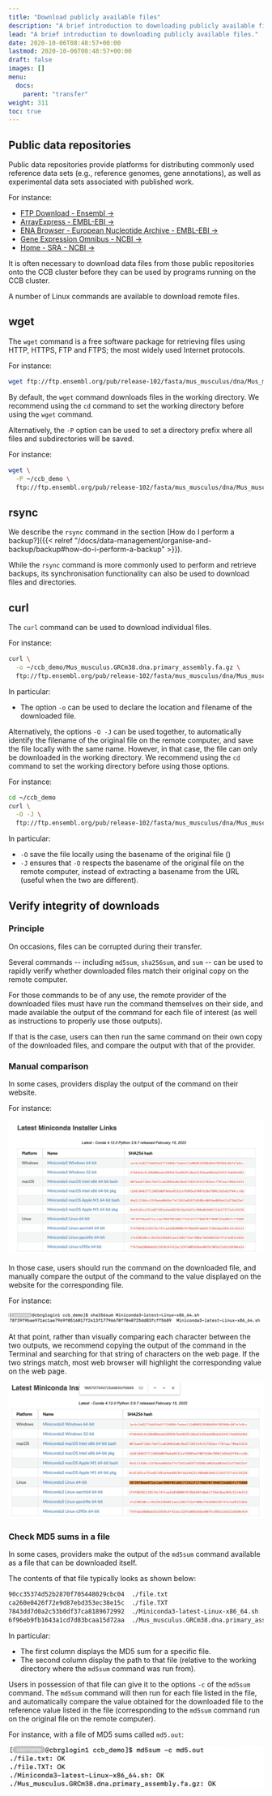 ```yaml
---
title: "Download publicly available files"
description: "A brief introduction to downloading publicly available files."
lead: "A brief introduction to downloading publicly available files."
date: 2020-10-06T08:48:57+00:00
lastmod: 2020-10-06T08:48:57+00:00
draft: false
images: []
menu:
  docs:
    parent: "transfer"
weight: 311
toc: true
---
```


## Public data repositories

Public data repositories provide platforms for distributing commonly used reference
data sets (e.g., reference genomes, gene annotations), as well as experimental data sets
associated with published work.

For instance:

- [FTP Download - Ensembl →][ensembl-ftp]
- [ArrayExpress - EMBL-EBI →][arrayexpress]
- [ENA Browser - European Nucleotide Archive - EMBL-EBI →][ena-browser]
- [Gene Expression Omnibus - NCBI →][geo]
- [Home - SRA - NCBI →][sra]

It is often necessary to download data files from those public repositories onto
the CCB cluster before they can be used by programs running on the CCB cluster.

A number of Linux commands are available to download remote files.

## wget

The `wget` command is a free software package for retrieving files using
HTTP, HTTPS, FTP and FTPS; the most widely used Internet protocols.

For instance:

```bash
wget ftp://ftp.ensembl.org/pub/release-102/fasta/mus_musculus/dna/Mus_musculus.GRCm38.dna.primary_assembly.fa.gz
```

By default, the `wget` command downloads files in the working directory.
We recommend using the `cd` command to set the working directory before using the `wget` command.

Alternatively, the `-P` option can be used to set a directory prefix where all files and subdirectories will be
saved.

For instance:

```bash
wget \
  -P ~/ccb_demo \
  ftp://ftp.ensembl.org/pub/release-102/fasta/mus_musculus/dna/Mus_musculus.GRCm38.dna.primary_assembly.fa.gz
```

## rsync

We describe the `rsync` command in the section
[How do I perform a backup?]({{< relref "/docs/data-management/organise-and-backup/backup#how-do-i-perform-a-backup" >}}).

While the `rsync` command is more commonly used to perform and retrieve backups,
its synchronisation functionality can also be used to download files and directories.

## curl

The `curl` command can be used to download individual files.

For instance:

```bash
curl \
  -o ~/ccb_demo/Mus_musculus.GRCm38.dna.primary_assembly.fa.gz \
  ftp://ftp.ensembl.org/pub/release-102/fasta/mus_musculus/dna/Mus_musculus.GRCm38.dna.primary_assembly.fa.gz
```

In particular:

- The option `-o` can be used to declare the location and filename of the downloaded file.

Alternatively, the options `-O -J` can be used together, to automatically identify
the filename of the original file on the remote computer, and save the file locally
with the same name.
However, in that case, the file can only be downloaded in the working directory.
We recommend using the `cd` command to set the working directory before using those options.

For instance:

```bash
cd ~/ccb_demo
curl \
  -O -J \
  ftp://ftp.ensembl.org/pub/release-102/fasta/mus_musculus/dna/Mus_musculus.GRCm38.dna.primary_assembly.fa.gz
```

In particular:

- `-O` save the file locally using the basename of the original file ()
- `-J` ensures that `-O` respects the basename of the original file on the remote computer,
  instead of extracting a basename from the URL (useful when the two are different).

## Verify integrity of downloads

### Principle

On occasions, files can be corrupted during their transfer.

Several commands -- including `md5sum`, `sha256sum`, and `sum` -- can be used to rapidly
verify whether downloaded files match their original copy on the remote computer.

For those commands to be of any use, the remote provider of the downloaded files
must have run the command themselves on their side, and made available the output
of the command for each file of interest (as well as instructions to properly
use those outputs).

If that is the case, users can then run the same command on their own copy
of the downloaded files, and compare the output with that of the provider.

### Manual comparison

In some cases, providers display the output of the command on their website.

For instance:

![Output of the 'md5sum' command displayed on the miniconda website.](miniconda-md5.png)

In those case, users should run the command on the downloaded file,
and manually compare the output of the command to the value displayed on the website
for the corresponding file.

For instance:

![Output of the 'sha256sum' command run on a Miniconda installer file.](sha256sum.png)

At that point, rather than visually comparing each character between the two outputs,
we recommend copying the output of the command in the Terminal and searching for that
string of characters on the web page.
If the two strings match, most web browser will highlight the corresponding value
on the web page.

![Search for the output of the 'sha256sum' command on the miniconda website.](miniconda-match.png)

### Check MD5 sums in a file

In some cases, providers make the output of the `md5sum` command available as a file
that can be downloaded itself.

The contents of that file typically looks as shown below:

```txt
90cc35374d52b2870f705448029cbc04  ./file.txt
ca260e0426f72e9d87ebd353ec38e15c  ./file.TXT
7843dd7d0a2c53b0df37ca8189672992  ./Miniconda3-latest-Linux-x86_64.sh
6f96eb9fb1643a1cd7d83bcaa15d72aa  ./Mus_musculus.GRCm38.dna.primary_assembly.fa.gz
```

In particular:

- The first column displays the MD5 sum for a specific file.
- The second column display the path to that file
  (relative to the working directory where the `md5sum` command was run from).

Users in possession of that file can give it to the options `-c` of the `md5sum` command.
The `md5sum` command will then run for each file listed in the file, and automatically
compare the value obtained for the downloaded file to the reference value listed in the
file (corresponding to the `md5sum` command run on the original file on the remote computer).

For instance, with a file of MD5 sums called `md5.out`:

![Output of the 'md5sum' command run on file of MD5 sums.](md5sum-c.png)

<!-- Link definitions -->

[ensembl-ftp]: http://www.ensembl.org/info/data/ftp/index.html/
[arrayexpress]: https://www.ebi.ac.uk/arrayexpress/
[ena-browser]: https://www.ebi.ac.uk/ena/browser
[geo]: https://www.ncbi.nlm.nih.gov/geo/
[sra]: https://www.ncbi.nlm.nih.gov/sra
